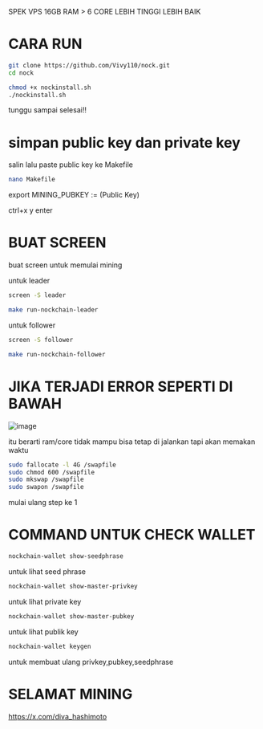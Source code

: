 SPEK VPS
16GB RAM > 6 CORE
LEBIH TINGGI LEBIH BAIK

# CARA RUN 

 ```bash
git clone https://github.com/Vivy110/nock.git
cd nock

chmod +x nockinstall.sh
./nockinstall.sh
 ```
tunggu sampai selesai!!

# simpan public key dan private key

salin lalu paste public key ke Makefile

 ```bash
nano Makefile
```

export MINING_PUBKEY := (Public Key)

ctrl+x y enter 

# BUAT SCREEN

buat screen untuk memulai mining

untuk leader 

```bash
screen -S leader
 ```

```bash
make run-nockchain-leader
 ```

untuk follower 

```bash
screen -S follower
 ```

```bash
make run-nockchain-follower
 ```

# JIKA TERJADI ERROR SEPERTI DI BAWAH

![image](https://github.com/user-attachments/assets/0a76cd8a-a48d-4c53-bc15-39760b8d0ef0)

itu berarti ram/core tidak mampu 
bisa tetap di jalankan tapi akan memakan waktu 

```bash
sudo fallocate -l 4G /swapfile
sudo chmod 600 /swapfile
sudo mkswap /swapfile
sudo swapon /swapfile
 ```

mulai ulang step ke 1

# COMMAND UNTUK CHECK WALLET

```bash
nockchain-wallet show-seedphrase
 ```
untuk lihat seed phrase

```bash
nockchain-wallet show-master-privkey
```
untuk lihat private key

```bash
nockchain-wallet show-master-pubkey
```
untuk lihat publik key

```bash
nockchain-wallet keygen
```
untuk membuat ulang privkey,pubkey,seedphrase


# SELAMAT MINING

https://x.com/diva_hashimoto



